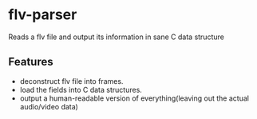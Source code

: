 # flv-parser

Reads a flv file and output its information in sane C data structure


## Features

* deconstruct flv file into frames.
* load the fields into C data structures.
* output a human-readable version of everything(leaving out the actual audio/video data)





